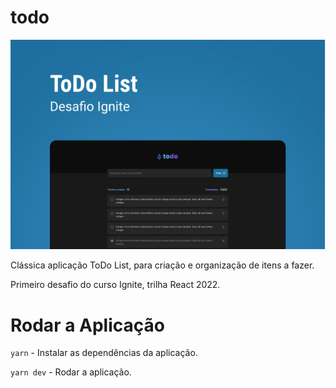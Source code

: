 # todo

![capa do projeto figma](.github/capa.jpeg)

Clássica aplicação ToDo List, para criação e organização de itens a fazer.

Primeiro desafio do curso Ignite, trilha React 2022.

# Rodar a Aplicação

`yarn` - Instalar as dependências da aplicação.

`yarn dev` - Rodar a aplicação.